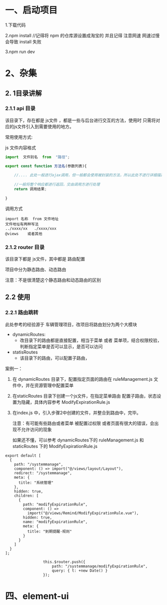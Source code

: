 # 一、启动项目

1.下载代码

2.npm install        //记得将 npm 的仓库源设置成淘宝的   并且记得  注意网速 网速过慢会导致 install 失败

3.npm run dev





# 2、杂集

## 2. 1目录讲解

### 2.1.1 api 目录

该目录下，存在都是 js文件 ，都是一些与后台进行交互的方法，使用时 只需将对应的js文件引入到需要使用的地方。

常用使用方式:



js 文件内容格式

```js
import  文件别名  from  "路径";

export const function 方法名(参数列表){
    
    //.... 此处一般进行ajax调用，但一般都会使用被封装的方法，所以此处不进行详细描述，可以参考网上内容，或以后补充
   
    //一般将整个响应都进行返回，交由调用方进行处理
    return 调用结果; 
    
}

```



调用方式

```vue
import 名称  from 文件地址
文件地址有两种写法
../xxxx/xx   ./xxxx/xxx
@views    或者其他
```





### 2.1.2 router 目录

该目录下都是 js文件，其中都是 路由配置



项目中分为静态路由、动态路由



注意：不是很清楚这个静态路由和动态路由的区别	







## 2.2 使用

### 2.2.1 路由跳转

此处参考的经验源于 车辆管理项目，改项目将路由划分为两个大模块

- dynamicRoutes:
  - 改目录下的路由都是直接配置，相当于菜单 或者 菜单项，结合权限校验，判断指定菜单是否可以显示，是否可以访问 
- statisRoutes
  - 该目录下的路由，可以配置子路由， 

 

案例一：

1. 在 dynamicRoutes 目录下，配置指定页面的路由在 ruleManagement.js 文件中，并在资源管理中配置菜单

2.  在staticRoutes 目录下创建一个js文件，在指定菜单路由 配置子路由，状态设置为隐藏，具体内容参考 ModifyExpirationRule.js

3. 在index.js 中，引入步骤2中创建的文件，并整合到路由中，完毕。

   

   注意：有可能有些路由或者菜单 被配置过权限 或者页面有很大的错误，会出现不允许访问的现象

   如果还不懂，可以参考 dynamicRoutes下的 ruleManagement.js 和 staticRoutes 下的 ModifyExpirationRule.js 



```
export default [
  {
    path: "/systemmanage",
    component: () => import("@/views/layout/Layout"),
    redirect: "/systemmanage",
    meta: {
      title: "系统管理"
    },
    hidden: true,
    children: [
      {
        path: "modifyExpirationRule",
        component: () =>
          import("@/views/Remind/ModifyExpirationRule.vue"),
        hidden: true,
        name: "modifyExpirationRule",
        meta: {
          title: "到期提醒-规则"
        }
      }
    ]
  }
];

```

```
                 this.$router.push({
                     path: "/systemmanage/modifyExpirationRule",
                     query: { t: +new Date() }
                 });

```







# 四、element-ui







